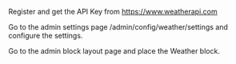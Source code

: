 Register and get the API Key from https://www.weatherapi.com

Go to the admin settings page /admin/config/weather/settings and configure the settings.

Go to the admin block layout page and place the Weather block.
